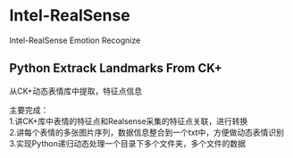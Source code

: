 # Intel-RealSense
Intel-RealSense Emotion Recognize

## Python Extrack Landmarks From CK+
从CK+动态表情库中提取，特征点信息  

主要完成：  
1.讲CK+库中表情的特征点和Realsense采集的特征点关联，进行转换  
2.讲每个表情的多张图片序列，数据信息整合到一个txt中，方便做动态表情识别  
3.实现Python递归动态处理一个目录下多个文件夹，多个文件的数据
